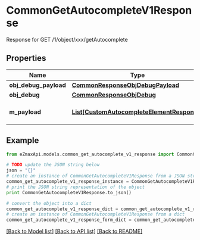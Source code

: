 # CommonGetAutocompleteV1Response

Response for GET /1/object/xxx/getAutocomplete

## Properties

Name | Type | Description | Notes
------------ | ------------- | ------------- | -------------
**obj_debug_payload** | [**CommonResponseObjDebugPayload**](CommonResponseObjDebugPayload.md) |  | 
**obj_debug** | [**CommonResponseObjDebug**](CommonResponseObjDebug.md) |  | [optional] 
**m_payload** | [**List[CustomAutocompleteElementResponse]**](CustomAutocompleteElementResponse.md) | Generic Autocomplete Response | 

## Example

```python
from eZmaxApi.models.common_get_autocomplete_v1_response import CommonGetAutocompleteV1Response

# TODO update the JSON string below
json = "{}"
# create an instance of CommonGetAutocompleteV1Response from a JSON string
common_get_autocomplete_v1_response_instance = CommonGetAutocompleteV1Response.from_json(json)
# print the JSON string representation of the object
print CommonGetAutocompleteV1Response.to_json()

# convert the object into a dict
common_get_autocomplete_v1_response_dict = common_get_autocomplete_v1_response_instance.to_dict()
# create an instance of CommonGetAutocompleteV1Response from a dict
common_get_autocomplete_v1_response_form_dict = common_get_autocomplete_v1_response.from_dict(common_get_autocomplete_v1_response_dict)
```
[[Back to Model list]](../README.md#documentation-for-models) [[Back to API list]](../README.md#documentation-for-api-endpoints) [[Back to README]](../README.md)


